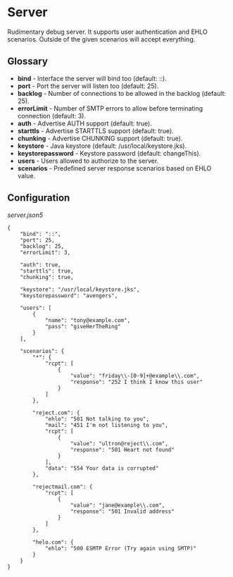 Server
======
Rudimentary debug server.
It supports user authentication and EHLO scenarios.
Outside of the given scenarios will accept everything.


Glossary
--------
- **bind** - Interface the server will bind too (default: ::).
- **port** - Port the server will listen too (default: 25).
- **backlog** - Number of connections to be allowed in the backlog (default: 25).
- **errorLimit** - Number of SMTP errors to allow before terminating connection (default: 3).
- **auth** - Advertise AUTH support (default: true).
- **starttls** - Advertise STARTTLS support (default: true).
- **chunking** - Advertise CHUNKING support (default: true).
- **keystore** - Java keystore (default: /usr/local/keystore.jks).
- **keystorepassword** - Keystore password (default: changeThis).
- **users** - Users allowed to authorize to the server.
- **scenarios** - Predefined server response scenarios based on EHLO value.


Configuration
-------------
*server.json5*

    {
        "bind": "::",
        "port": 25,
        "backlog": 25,
        "errorLimit": 3,

        "auth": true,
        "starttls": true,
        "chunking": true,

        "keystore": "/usr/local/keystore.jks",
        "keystorepassword": "avengers",

        "users": [
            {
                "name": "tony@example.com",
                "pass": "giveHerTheRing"
            }
        ],

        "scenarios": {
            "*": {
                "rcpt": [
                    {
                        "value": "friday\\-[0-9]+@example\\.com",
                        "response": "252 I think I know this user"
                    }
                ]
            },

            "reject.com": {
                "ehlo": "501 Not talking to you",
                "mail": "451 I'm not listening to you",
                "rcpt": [
                    {
                        "value": "ultron@reject\\.com",
                        "response": "501 Heart not found"
                    }
                ],
                "data": "554 Your data is corrupted"
            },

            "rejectmail.com": {
                "rcpt": [
                    {
                        "value": "jane@example\\.com",
                        "response": "501 Invalid address"
                    }
                ]
            },

            "helo.com": {
                "ehlo": "500 ESMTP Error (Try again using SMTP)"
            }
        }
    }
